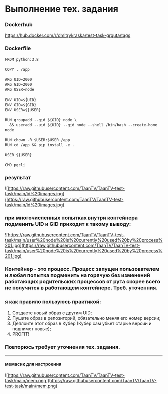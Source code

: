 # Выполнение тех. задания

### Dockerhub

https://hub.docker.com/r/dmitrykraska/test-task-grguta/tags


### Dockerfile

````
FROM python:3.8

COPY . /app

ARG UID=2000
ARG GID=2000
ARG USER=node

ENV UID=${UID}
ENV GID=${GID}
ENV USER=${USER}

RUN groupadd --gid ${GID} node \
  && useradd --uid ${UID} --gid node --shell /bin/bash --create-home node

RUN chown -R $USER:$USER /app
RUN cd /app && pip install -e .

USER ${USER}

CMD pgcli
````

### результат 
![https://raw.githubusercontent.com/TaanTV/TaanTV-test-task/main/id%20images.jpg](https://raw.githubusercontent.com/TaanTV/TaanTV-test-task/main/id%20images.jpg)

### при многочисленных попытках внутри контейнера подменить UID и GID приходит к такому выводу:

![https://raw.githubusercontent.com/TaanTV/TaanTV-test-task/main/user%20node%20is%20currently%20used%20by%20process%201.jpg](https://raw.githubusercontent.com/TaanTV/TaanTV-test-task/main/user%20node%20is%20currently%20used%20by%20process%201.jpg)

### Контейнер - это процесс. Процесс запущен пользователем и любая попытка подменить на горячую без изменений работающих родительских процессов от рута скорее всего не получится в работающем контейнере. Треб. уточенния. 

### я как правило пользуюсь практикой: 
1. Создаете новый образ с другим UID;
2. Пушите образ в репозиторий, обязательно меняя его номер версии;
3. Деплоите этот образ в Кубер (Кубер сам убьет старые версии и поднимет новые);
4. PROFIT!

### Повторюсь требует уточнения тех. задания.
--------------
#### мемасик для настроения
![https://raw.githubusercontent.com/TaanTV/TaanTV-test-task/main/mem.png](https://raw.githubusercontent.com/TaanTV/TaanTV-test-task/main/mem.png)